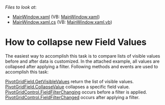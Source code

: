 <!-- default file list -->
*Files to look at*:

* [MainWindow.xaml](./CS/WpfApplication52/MainWindow.xaml) (VB: [MainWindow.xaml](./VB/WpfApplication52/MainWindow.xaml))
* [MainWindow.xaml.cs](./CS/WpfApplication52/MainWindow.xaml.cs) (VB: [MainWindow.xaml.vb](./VB/WpfApplication52/MainWindow.xaml.vb))
<!-- default file list end -->
# How to collapse new Field Values


<p>The easiest way to accomplish this task is to compare lists of visible values before and after data is customized. In the attached example, all values are collapsed after applying a filter. Following methods and events are used to accomplish this task:</p><p><a href="http://documentation.devexpress.com/#WPF/DevExpressXpfPivotGridPivotGridField_GetVisibleValuestopic">PivotGridField.GetVisibleValues</a>  return the list of visible values.<br />
<a href="http://documentation.devexpress.com/#WPF/DevExpressXpfPivotGridPivotGridField_CollapseValuetopic">PivotGridField.CollapseValue</a>  collapses a specific field value.<br />
<a href="http://documentation.devexpress.com/#WPF/DevExpressXpfPivotGridPivotGridControl_FieldFilterChangingtopic">PivotGridControl.FieldFilterChanging</a>  occurs before a filter is applied. <br />
<a href="http://documentation.devexpress.com/#WPF/DevExpressXpfPivotGridPivotGridControl_FieldFilterChangedtopic">PivotGridControl.FieldFilterChanged</a>  occurs after applying a filter.</p>

<br/>


